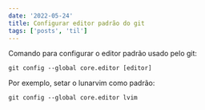 ```yaml
---
date: '2022-05-24'
title: Configurar editor padrão do git
tags: ['posts', 'til']
---
```


Comando para configurar o editor padrão usado pelo git:
```shell
git config --global core.editor [editor]
```

Por exemplo, setar o lunarvim como padrão:
```shell
git config --global core.editor lvim
```

